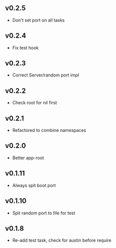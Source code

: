 ## v0.2.5

 - Don't set port on all tasks

## v0.2.4

 - Fix test hook

## v0.2.3

 - Correct Server/random port impl

## v0.2.2

 - Check root for nil first

## v0.2.1

 - Refactored to combine namespaces

## v0.2.0

 - Better app-root

## v0.1.11

 - Always spit boot port

## v0.1.10

 - Spit random port to file for test

## v0.1.8

 - Re-add test task, check for austin before require

